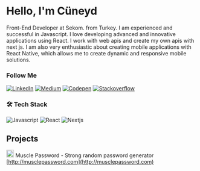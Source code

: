 # Hello, I'm Cüneyd

Front-End Developer at Sekom. from Turkey. I am experienced and successful in Javascript. I love developing advanced and innovative applications using React. I work with web apis and create my own apis with next js. I am also very enthusiastic about creating mobile applications with React Native, which allows me to create dynamic and responsive mobile solutions.

### Follow Me

[![LinkedIn](https://img.shields.io/badge/Linkedin-333.svg?logo=linkedin&logoColor=white&style=flat&color=blue)](https://www.linkedin.com/in/cuneydbolukoglu/)
[![Medium](https://img.shields.io/badge/Medium-333.svg?logo=medium&logoColor=white&style=flat&color=black)](https://cuneyd.medium.com/)
[![Codepen](https://img.shields.io/badge/Codepen-333.svg?logo=codepen&logoColor=white&style=flat)](https://codepen.io/cuneyd)
[![Stackoverflow](https://img.shields.io/badge/Stackoverflow-333.svg?logo=stackoverflow&logoColor=white&style=flat&color=orange)](https://stackoverflow.com/users/14733959/cuneyd)


### 🛠 Tech Stack

![Javascript](https://img.shields.io/badge/Javascript-333.svg?logo=javascript&logoColor=#F7DF1E&style=flat&color=)
![React](https://img.shields.io/badge/React-333.svg?logo=react&logoColor=#61DAFB&style=flat)
![Nextjs](https://img.shields.io/badge/Nextjs-333.svg?logo=nextdotjs&logoColor=#61DAFB&style=flat)

## Projects

<img src="https://avatars.githubusercontent.com/u/151626010?s=200&v=4" style="width: 20px" alt="logo" /> Muscle Password - Strong random password generator
<br />
[http://musclepassword.com](http://musclepassword.com)
